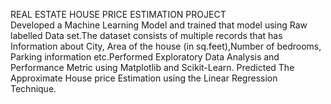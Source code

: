 REAL ESTATE HOUSE PRICE ESTIMATION PROJECT   
Developed a Machine Learning Model and trained that model using Raw labelled Data set.The dataset consists of multiple records that has Information about City, Area of the
house (in sq.feet),Number of bedrooms, Parking information etc.Performed Exploratory Data Analysis and Performance Metric using Matplotlib and Scikit-Learn. Predicted The Approximate House price Estimation using the Linear Regression Technique.
